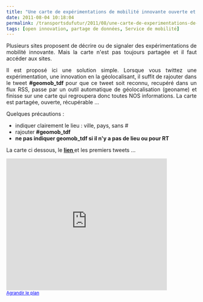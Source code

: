 ```yaml
---
title: "Une carte de expérimentations de mobilité innovante ouverte et partagée ? Rajouter #geomob_tdf sur vos tweets et la carte se crée !"
date: 2011-08-04 10:18:04
permalink: /transportsdufutur/2011/08/une-carte-de-experimentations-de-mobilite-innovante-ouverte-et-partagee-rajouter-geomob_tdf-sur-vos.html
tags: [open innovation, partage de données, Service de mobilité]
---
```


<p style="text-align: justify;">Plusieurs sites proposent de décrire ou de signaler des expérimentations de mobilité innovante. Mais la carte n'est pas toujours partagée et il faut accéder aux sites.</p> <p style="text-align: justify;">Il est proposé ici une solution simple. Lorsque vous twittez une expérimentation, une innovation en la géolocalisant, il suffit de rajouter dans le tweet <strong>#geomob_tdf </strong>pour que ce tweet soit reconnu, recupéré dans un flux RSS, passe par un outil automatique de géolocalisation (geoname) et finisse sur une carte qui regroupera donc toutes NOS informations. La carte est partagée, ouverte, récupérable ...</p> <p style="text-align: justify;">Quelques précautions :</p> <ul> <li>indiquer clairement le lieu : ville, pays, sans #</li> <li>rajouter <strong>#geomob_tdf</strong></li> <li><strong>ne pas indiquer geomob_tdf si il n'y a pas de lieu ou pour RT</strong></li> </ul> <p>La carte ci dessous, le <strong><a href="http://maps.google.com/maps?q=http%3A%2F%2Fws.geonames.org%2FrssToGeoRSS%3FgeoRSS%3Dw3cGeo%26type%3Drss_2.0%26feedUrl%3Dhttp%253A%252F%252Fsearch.twitter.com%252Fsearch.atom%253Fq%253D%252522geomob_tdf%252522" target="_blank">lien </a></strong>et les premiers tweets ... </p> <p><iframe frameborder="0" height="350" marginheight="0" marginwidth="0" scrolling="no" src="http://maps.google.com/maps?q=http:%2F%2Fws.geonames.org%2FrssToGeoRSS%3FgeoRSS%3Dw3cGeo%26type%3Drss_2.0%26feedUrl%3Dhttp%253A%252F%252Fsearch.twitter.com%252Fsearch.atom%253Fq%253D%252522geomob_tdf%252522&ie=UTF8&ll=43.834527,14.941406&spn=44.210072,74.707031&z=3&output=embed" width="425"></iframe><br /><small><a href="http://maps.google.com/maps?q=http:%2F%2Fws.geonames.org%2FrssToGeoRSS%3FgeoRSS%3Dw3cGeo%26type%3Drss_2.0%26feedUrl%3Dhttp%253A%252F%252Fsearch.twitter.com%252Fsearch.atom%253Fq%253D%252522geomob_tdf%252522&ie=UTF8&ll=43.834527,14.941406&spn=44.210072,74.707031&z=3&source=embed" style="color: #0000ff; text-align: left;">Agrandir le plan</a></small></p>
